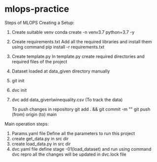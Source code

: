 # mlops-practice
Steps of MLOPS
Creating a Setup:
1. Create suitable venv
conda create -n venv3.7 python=3.7 -y

2. Create requirements.txt
Add all the required libraries and install them using command
pip install -r requirements.txt

3. Create template.py
In template.py create required directories and required files of the project

4. Dataset loaded at data_given directory manually

5. git init

6. dvc init

7. dvc add data_given\winequality.csv (To track the data)

   To push changes in repository 
   git add . && git commit -m "<message>"
   git push (from) origin (to) main

Main operation steps:
1. Params.yaml file
Define all the parameters to run this project
2. create get_data.py in src dir
3. create load_data.py in src dir
4. dvc.yaml file
define stage -01(load_dataset) and run using command dvc repro
all the changes will be updated in dvc.lock file
